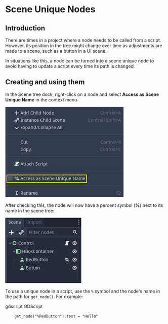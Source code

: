 

Scene Unique Nodes
==================

Introduction
------------

There are times in a project where a node needs to be called
from a script. However, its position in the tree might change
over time as adjustments are made to a scene, such as a
button in a UI scene.

In situations like this, a node can be turned into a scene
unique node to avoid having to update a script every time
its path is changed.

Creating and using them
-----------------------

In the Scene tree dock, right-click on a node and select
**Access as Scene Unique Name** in the context menu.

![](img/unique_name.png)

After checking this, the node will now have a percent symbol (**%**) next
to its name in the scene tree:

![](img/percent.png)

To use a unique node in a script, use the `%` symbol and the node's
name in the path for `get_node()`. For example:

gdscript GDScript

```
    get_node("%RedButton").text = "Hello"
```
